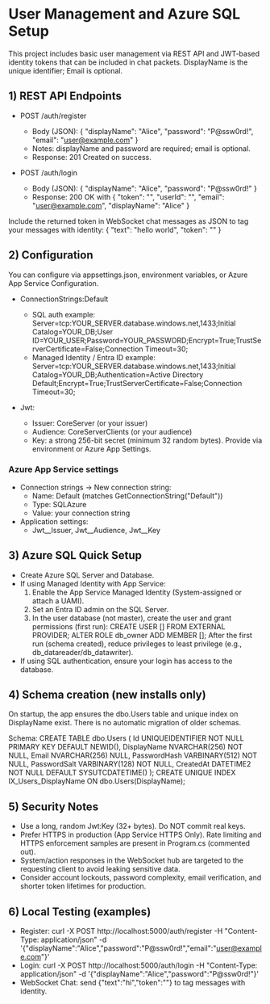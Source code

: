 ﻿# User Management and Azure SQL Setup

This project includes basic user management via REST API and JWT-based identity tokens that can be included in chat packets. DisplayName is the unique identifier; Email is optional.

## 1) REST API Endpoints
- POST /auth/register
  - Body (JSON):
    { "displayName": "Alice", "password": "P@ssw0rd!", "email": "user@example.com" }
  - Notes: displayName and password are required; email is optional.
  - Response: 201 Created on success.

- POST /auth/login
  - Body (JSON):
    { "displayName": "Alice", "password": "P@ssw0rd!" }
  - Response: 200 OK with
    { "token": "<JWT>", "userId": "<guid>", "email": "user@example.com", "displayName": "Alice" }

Include the returned token in WebSocket chat messages as JSON to tag your messages with identity:
{ "text": "hello world", "token": "<JWT>" }

## 2) Configuration
You can configure via appsettings.json, environment variables, or Azure App Service Configuration.

- ConnectionStrings:Default
  - SQL auth example:
    Server=tcp:YOUR_SERVER.database.windows.net,1433;Initial Catalog=YOUR_DB;User ID=YOUR_USER;Password=YOUR_PASSWORD;Encrypt=True;TrustServerCertificate=False;Connection Timeout=30;
  - Managed Identity / Entra ID example:
    Server=tcp:YOUR_SERVER.database.windows.net,1433;Initial Catalog=YOUR_DB;Authentication=Active Directory Default;Encrypt=True;TrustServerCertificate=False;Connection Timeout=30;

- Jwt:
  - Issuer: CoreServer (or your issuer)
  - Audience: CoreServerClients (or your audience)
  - Key: a strong 256-bit secret (minimum 32 random bytes). Provide via environment or Azure App Settings.

### Azure App Service settings
- Connection strings → New connection string:
  - Name: Default (matches GetConnectionString("Default"))
  - Type: SQLAzure
  - Value: your connection string
- Application settings:
  - Jwt__Issuer, Jwt__Audience, Jwt__Key

## 3) Azure SQL Quick Setup
- Create Azure SQL Server and Database.
- If using Managed Identity with App Service:
  1. Enable the App Service Managed Identity (System-assigned or attach a UAMI).
  2. Set an Entra ID admin on the SQL Server.
  3. In the user database (not master), create the user and grant permissions (first run):
     CREATE USER [<app-service-name-or-uami-name>] FROM EXTERNAL PROVIDER;
     ALTER ROLE db_owner ADD MEMBER [<app-service-name-or-uami-name>];
     After the first run (schema created), reduce privileges to least privilege (e.g., db_datareader/db_datawriter).
- If using SQL authentication, ensure your login has access to the database.

## 4) Schema creation (new installs only)
On startup, the app ensures the dbo.Users table and unique index on DisplayName exist. There is no automatic migration of older schemas.

Schema:
CREATE TABLE dbo.Users (
  Id UNIQUEIDENTIFIER NOT NULL PRIMARY KEY DEFAULT NEWID(),
  DisplayName NVARCHAR(256) NOT NULL,
  Email NVARCHAR(256) NULL,
  PasswordHash VARBINARY(512) NOT NULL,
  PasswordSalt VARBINARY(128) NOT NULL,
  CreatedAt DATETIME2 NOT NULL DEFAULT SYSUTCDATETIME()
);
CREATE UNIQUE INDEX IX_Users_DisplayName ON dbo.Users(DisplayName);

## 5) Security Notes
- Use a long, random Jwt:Key (32+ bytes). Do NOT commit real keys.
- Prefer HTTPS in production (App Service HTTPS Only). Rate limiting and HTTPS enforcement samples are present in Program.cs (commented out).
- System/action responses in the WebSocket hub are targeted to the requesting client to avoid leaking sensitive data.
- Consider account lockouts, password complexity, email verification, and shorter token lifetimes for production.

## 6) Local Testing (examples)
- Register:
  curl -X POST http://localhost:5000/auth/register -H "Content-Type: application/json" -d '{"displayName":"Alice","password":"P@ssw0rd!","email":"user@example.com"}'
- Login:
  curl -X POST http://localhost:5000/auth/login -H "Content-Type: application/json" -d '{"displayName":"Alice","password":"P@ssw0rd!"}'
- WebSocket Chat: send {"text":"hi","token":"<token>"} to tag messages with identity.